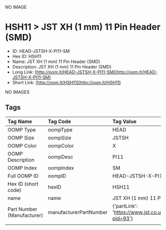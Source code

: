 


  
NO IMAGE  
# HSH11 > JST XH (1 mm) 11 Pin Header (SMD)

- ID: HEAD-JSTSH-X-PI11-SM
- Hex ID: HSH11
- Name: JST XH (1 mm) 11 Pin Header (SMD)
- Description: JST XH (1 mm) 11 Pin Header (SMD)
- Long Link: [http://oom.lt/HEAD-JSTSH-X-PI11-SM](http://oom.lt/HEAD-JSTSH-X-PI11-SM)
- Short Link: [http://oom.lt/HSH11](http://oom.lt/HSH11)
  
NO IMAGES  
## Tags
  

|Tag Name|Tag Code|Tag Value|
| :--- | :--- | :--- |
|OOMP Type|oompType|HEAD|
|OOMP Size|oompSize|JSTSH|
|OOMP Color|oompColor|X|
|OOMP Description|oompDesc|PI11|
|OOMP Index|oompIndex|SM|
|Full OOMP ID|oompID|HEAD-JSTSH-X-PI11-SM|
|Hex ID (short code)|hexID|HSH11|
|name|name|JST XH (1 mm) 11 Pin Header (SMD)|
|Part Number (Manufacturer)|manufacturerPartNumber|{'partLink': 'https://www.jst.co.uk/productSeries.php?pid=93'}|
||||
